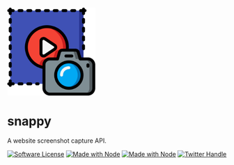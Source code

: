 <p align="left">
    <img alt="logo" src="./res/logo.svg" width="40%">
</p>

# snappy
A website screenshot capture API.

<a href="/LICENSE.md"><img alt="Software License" src="https://img.shields.io/badge/license-MIT-brightgreen.svg?style=flat"></a>
<a href="/LICENSE.md"><img alt="Made with Node" src="https://shields.io/badge/TypeScript-3178C6?logo=TypeScript&logoColor=FFF&style=flat"></a>
<a href="/LICENSE.md"><img alt="Made with Node" src="https://img.shields.io/badge/made with-node-brightgreen?&style=flat"></a>
<a href="https://twitter.com/ainsleydev"><img src="https://img.shields.io/twitter/follow/ainsleydev" alt="Twitter Handle"></a>